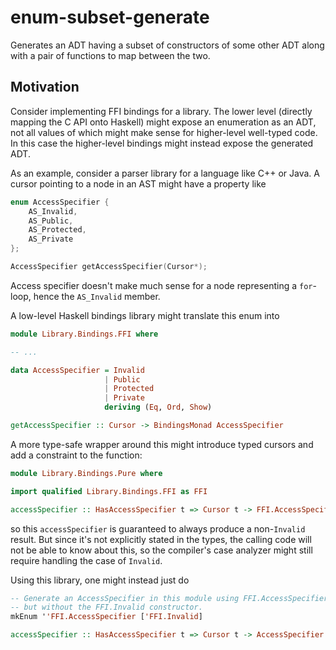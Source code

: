 # enum-subset-generate

Generates an ADT having a subset of constructors of some other ADT along with a
pair of functions to map between the two.

## Motivation

Consider implementing FFI bindings for a library. The lower level (directly
mapping the C API onto Haskell) might expose an enumeration as an ADT, not all
values of which might make sense for higher-level well-typed code. In this case
the higher-level bindings might instead expose the generated ADT.

As an example, consider a parser library for a language like C++ or Java. A
cursor pointing to a node in an AST might have a property like
```c
enum AccessSpecifier {
    AS_Invalid,
    AS_Public,
    AS_Protected,
    AS_Private
};

AccessSpecifier getAccessSpecifier(Cursor*);
```

Access specifier doesn't make much sense for a node representing a `for`-loop,
hence the `AS_Invalid` member.

A low-level Haskell bindings library might translate this enum into
```haskell
module Library.Bindings.FFI where

-- ...

data AccessSpecifier = Invalid
                     | Public
                     | Protected
                     | Private
                     deriving (Eq, Ord, Show)

getAccessSpecifier :: Cursor -> BindingsMonad AccessSpecifier
```

A more type-safe wrapper around this might introduce typed cursors and add a
constraint to the function:
```haskell
module Library.Bindings.Pure where

import qualified Library.Bindings.FFI as FFI

accessSpecifier :: HasAccessSpecifier t => Cursor t -> FFI.AccessSpecifier
```
so this `accessSpecifier` is guaranteed to always produce a non-`Invalid`
result. But since it's not explicitly stated in the types, the calling code will
not be able to know about this, so the compiler's case analyzer might still
require handling the case of `Invalid`.

Using this library, one might instead just do
```haskell
-- Generate an AccessSpecifier in this module using FFI.AccessSpecifier
-- but without the FFI.Invalid constructor.
mkEnum ''FFI.AccessSpecifier ['FFI.Invalid]

accessSpecifier :: HasAccessSpecifier t => Cursor t -> AccessSpecifier
```

